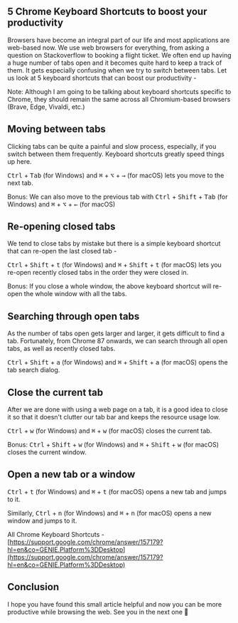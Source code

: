 ## 5 Chrome Keyboard Shortcuts to boost your productivity

Browsers have become an integral part of our life and most applications are web-based now. We use web browsers for everything, from asking a question on Stackoverflow to booking a flight ticket. We often end up having a huge number of tabs open and it becomes quite hard to keep a track of them. It gets especially confusing when we try to switch between tabs. Let us look at 5 keyboard shortcuts that can boost our productivity -

Note: Although I am going to be talking about keyboard shortcuts specific to Chrome, they should remain the same across all Chromium-based browsers (Brave, Edge, Vivaldi, etc.)

## Moving between tabs
Clicking tabs can be quite a painful and slow process, especially, if you switch between them frequently. Keyboard shortcuts greatly speed things up here.

<kbd>Ctrl</kbd> + <kbd>Tab</kbd> (for Windows) and <kbd>⌘</kbd> + <kbd>⌥</kbd> + <kbd>→</kbd> (for macOS) lets you move to the next tab.

Bonus:
We can also move to the previous tab with <kbd>Ctrl</kbd> + <kbd>Shift</kbd> + <kbd>Tab</kbd> (for Windows) and <kbd>⌘</kbd> + <kbd>⌥</kbd> + <kbd>←</kbd> (for macOS)

## Re-opening closed tabs
We tend to close tabs by mistake but there is a simple keyboard shortcut that can re-open the last closed tab - 

<kbd>Ctrl</kbd> + <kbd>Shift</kbd> + <kbd>t</kbd> (for Windows) and <kbd>⌘</kbd> + <kbd>Shift</kbd> + <kbd>t</kbd> (for macOS) lets you re-open recently closed tabs in the order they were closed in.

Bonus: If you close a whole window, the above keyboard shortcut will re-open the whole window with all the tabs.

## Searching through open tabs
As the number of tabs open gets larger and larger, it gets difficult to find a tab. Fortunately, from Chrome 87 onwards, we can search through all open tabs, as well as recently closed tabs.

<kbd>Ctrl</kbd> + <kbd>Shift</kbd> + <kbd>a</kbd> (for Windows) and <kbd>⌘</kbd> + <kbd>Shift</kbd> + <kbd>a</kbd> (for macOS) opens the tab search dialog.

## Close the current tab
After we are done with using a web page on a tab, it is a good idea to close it so that it doesn't clutter our tab bar and keeps the resource usage low.

<kbd>Ctrl</kbd> + <kbd>w</kbd> (for Windows) and <kbd>⌘</kbd> + <kbd>w</kbd> (for macOS) closes the current tab.

Bonus: <kbd>Ctrl</kbd> + <kbd>Shift</kbd> + <kbd>w</kbd> (for Windows) and <kbd>⌘</kbd> + <kbd>Shift</kbd> + <kbd>w</kbd> (for macOS) closes the current window.

## Open a new tab or a window
<kbd>Ctrl</kbd> + <kbd>t</kbd> (for Windows) and <kbd>⌘</kbd> + <kbd>t</kbd> (for macOS) opens a new tab and jumps to it.

Similarly, <kbd>Ctrl</kbd> + <kbd>n</kbd> (for Windows) and <kbd>⌘</kbd> + <kbd>n</kbd> (for macOS) opens a new window and jumps to it.

All Chrome Keyboard Shortcuts - [https://support.google.com/chrome/answer/157179?hl=en&co=GENIE.Platform%3DDesktop](https://support.google.com/chrome/answer/157179?hl=en&co=GENIE.Platform%3DDesktop)

## Conclusion
I hope you have found this small article helpful and now you can be more productive while browsing the web. See you in the next one 🤞